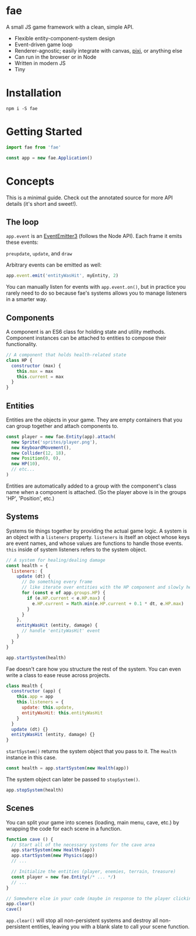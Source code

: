 # fae
A small JS game framework with a clean, simple API.

- Flexible entity-component-system design
- Event-driven game loop
- Renderer-agnostic; easily integrate with canvas, [pixi](https://github.com/pixijs/pixi.js/), or anything else
- Can run in the browser or in Node
- Written in modern JS
- Tiny

# Installation
`npm i -S fae`

# Getting Started
```javascript
import fae from 'fae'

const app = new fae.Application()
```

# Concepts
This is a minimal guide. Check out the annotated source for more API details (it's short and sweet!).

## The loop
`app.event` is an [EventEmitter3](https://github.com/primus/EventEmitter3) (follows the Node API).
Each frame it emits these events:

`preupdate`, `update`, and `draw`

Arbitrary events can be emitted as well:

```javascript
app.event.emit('entityWasHit', myEntity, 2)
```

You can manually listen for events with `app.event.on()`, but in practice you rarely need to do so because fae's systems allows you to manage listeners in a smarter way.

## Components
A component is an ES6 class for holding state and utility methods. Component instances can be attached to entities to compose their functionality.

```javascript
// A component that holds health-related state
class HP {
  constructor (max) {
    this.max = max
    this.current = max
  }
}
```

## Entities
Entities are the objects in your game. They are empty containers that you can group together and attach components to.

```javascript
const player = new fae.Entity(app).attach(
  new Sprite('sprites/player.png'),
  new KeyboardMovement(),
  new Collider(12, 18),
  new Position(0, 0),
  new HP(10),
  // etc...
)
```

Entities are automatically added to a group with the component's class name when a component is attached. (So the player above is in the groups 'HP', 'Position', etc.)

## Systems
Systems tie things together by providing the actual game logic. A system is an object with a `listeners` property. `listeners` is itself an object whose keys are event names, and whose values are functions to handle those events. `this` inside of system listeners refers to the system object.

```javascript
// A system for healing/dealing damage
const health = {
  listeners: {
    update (dt) {
      // Do something every frame
      // like iterate over entities with the HP component and slowly heal them:
      for (const e of app.groups.HP) {
        if (e.HP.current < e.HP.max) {
          e.HP.current = Math.min(e.HP.current + 0.1 * dt, e.HP.max)
        }
      }
    },
    entityWasHit (entity, damage) {
      // handle 'entityWasHit' event
    }
  }
}

app.startSystem(health)
```

Fae doesn't care how you structure the rest of the system. You can even write a class to ease reuse across projects.

```javascript
class Health {
  constructor (app) {
    this.app = app
    this.listeners = {
      update: this.update,
      entityWasHit: this.entityWasHit
    }
  }
  update (dt) {}
  entityWasHit (entity, damage) {}
}
```
`startSystem()` returns the system object that you pass to it. The `Health` instance in this case.
```javascript
const health = app.startSystem(new Health(app))
```
The system object can later be passed to `stopSystem()`.
```javascript
app.stopSystem(health)
```

## Scenes
You can split your game into scenes (loading, main menu, cave, etc.) by wrapping the code for each scene in a function.

```javascript
function cave () {
  // Start all of the necessary systems for the cave area
  app.startSystem(new Health(app))
  app.startSystem(new Physics(app))
  // ...

  // Initialize the entities (player, enemies, terrain, treasure)
  const player = new fae.Entity(/* ... */)
  // ...
}
```
```javascript
// Somewhere else in your code (maybe in response to the player clicking 'play')
app.clear()
cave()
```

`app.clear()` will stop all non-persistent systems and destroy all non-persistent entities, leaving you with a blank slate to call your scene function.
